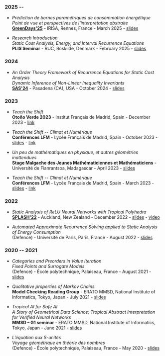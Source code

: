 
### 2025 --

- *Prédiction de bornes paramétriques de consommation énergétique <br/>
  Point de vue et perspectives de l'interprétation abstraite* <br/>
  [**GreenDays'25**](https://greendays.sciencesconf.org) -
  IRISA, Rennes, France -
  March 2025 -
  [slides](/assets/pdf/staticanalysis-for-greendays-25.pdf)

- *Research Introduction <br/>
  Static Cost Analysis, Energy, and Interval Recurrence Equations* <br/>
  **PLIS Seminar** -
  RUC, Roskilde, Denmark -
  February 2025 -
  [slides](/assets/pdf/plis06Feb25-louisrustenholz-intro-given.pdf)

### 2024

- *An Order Theory Framework of Recurrence Equations for Static Cost Analysis <br/>
  Dynamic Inference of Non-Linear Inequality Invariants* <br/>
  [**SAS'24**](https://2024.splashcon.org/home/sas-2024) -
  Pasadena (CA), USA -
  October 2024 -
  [slides](/assets/pdf/order_recsolv_slides_sas24.pdf)

### 2023

- *Teach the Shift* <br/>
  **Otoño Verde 2023** -
  Institut Français de Madrid, Spain -
  December 2023 -
  [link](https://www.institutfrancais.es/madrid/evento/conferencia-le-climat-et-moi-et-moi-por-the-shifters/)

- *Teach the Shift -- Climat et Numérique* <br/>
  **Conférences LFM** -
  Lycée Français de Madrid, Spain -
  October 2023 -
  [slides](/assets/pdf/Presentation_TTS_extrait_numerique_13_10_23.pdf) -
  [link](https://www.lfmadrid.net/es/e3d/3787-conf%C3%A9rence-sur-le-climat-et-les-enjeux-actuels-du-num%C3%A9rique-r%C3%A9alis%C3%A9e-par-l%E2%80%99association-les-shifters-octobre-2023)

- *Un peu de mathématiques en physique, et autres géométries inattendues* <br/>
  **Stage Malgache des Jeunes Mathématiciennes et Mathématiciens** -
  Université de Fianrantsoa, Madagascar -
  April 2023 -
  [slides](/assets/pdf/Conference_Fianarantsoa_stage_avril_23.pdf)

- *Teach the Shift -- Climat et Numérique* <br/>
  **Conférences LFM** -
  Lycée Français de Madrid, Spain -
  March 2023 -
  [slides](/assets/pdf/Presentation_TTS_extrait_numerique_24_03_23.pdf) -
  [link](https://www.lfmadrid.net/es/e3d/3588-conf%C3%A9rence-sur-le-climat-et-les-enjeux-actuels-du-num%C3%A9rique-r%C3%A9alis%C3%A9e-par-l%E2%80%99association-les-shifters)

### 2022

- *Static Analysis of ReLU Neural Networks with Tropical Polyhedra* <br/>
  [**SPLASH'22**](https://2022.splashcon.org/track/splash-2022-sigplan-papers#program) -
  Auckland, New Zealand -
  December 2022 -
  [slides](/assets/pdf/slidesSAS22_relunn_trop.pdf) -
  [video](https://www.youtube.com/watch?v=ZqHVQvKkUHw)

- *Automated Approximate Recurrence Solving applied to Static Analysis of Energy Consumption* <br/>
  (Defence) -
  Université de Paris, Paris, France -
  August 2022 -
  [slides](/assets/pdf/MPRI_Internship__Slides__Louis_Rustenholz.pdf)

### 2020 -- 2021

- *Categories and Preorders in Value Iteration <br/>
  Fixed Points and Surrogate Models* <br/>
  (Defence) -
  École polytechnique, Palaiseau, France -
  August 2021 -
  [slides](https://cliplab.org/papers/rustenholz-mmsd-cat-vi-slides.pdf)

- *Qualitative properties of Markov Chains* <br/>
  **Model Checking Reading Group** -
  ERATO MMSD, National Institute of Informatics, Tokyo, Japan  -
  July 2021 -
  [slides](/assets/pdf/2021_07_30__MC_Reading_Group__Subsection_10_1_2.pdf)

- *Tropical AI for Safe AI <br/>
   A Story of Geometrical Data Science;
   Tropical Abstract Interpretation for Verified Neural Networks* <br/>
  **MMSD – G1 seminar** -
  ERATO MMSD, National Institute of Informatics, Tokyo, Japan  -
  June 2021 -
  [slides](/assets/pdf/2021_06_09__MMSD_G1__Tropical_AI_for_Safe_AI.pdf)

- *L’équation aux S-unités <br/>
  Voyage géométrique en théorie des nombres* <br/>
  (Defence) -
  École polytechnique, Palaiseau, France -
  May 2020 -
  [slides](https://cliplab.org/papers/rustenholz-s-unites-polytechniqueversion-slides.pdf)
